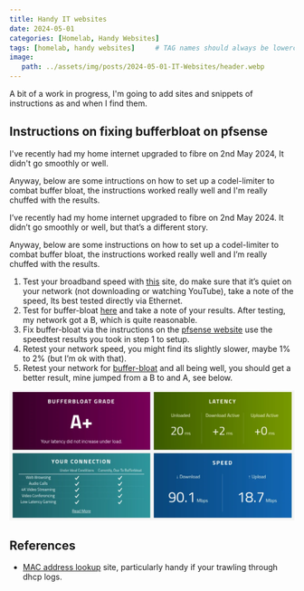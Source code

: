 ```yaml
---
title: Handy IT websites
date: 2024-05-01
categories: [Homelab, Handy Websites]
tags: [homelab, handy websites]     # TAG names should always be lowercase
image:
   path: ../assets/img/posts/2024-05-01-IT-Websites/header.webp
---
```


A bit of a work in progress, I'm going to add sites and snippets of instructions as and when I find them.

## Instructions on fixing bufferbloat on pfsense

I've recently had my home internet upgraded to fibre on 2nd May 2024, It didn't go smoothly or well.

Anyway, below are some intructions on how to set up a codel-limiter to combat buffer bloat, the instructions worked really well and I'm really chuffed with the results.

I’ve recently had my home internet upgraded to fibre on 2nd May 2024. It didn’t go smoothly or well, but that’s a different story.

Anyway, below are some instructions on how to set up a codel-limiter to combat buffer bloat, the instructions worked really well and I’m really chuffed with the results.

1. Test your broadband speed with [this](https://www.speedtest.net/) site, do make sure that it’s quiet on your network (not downloading or watching YouTube), take a note of the speed, Its best tested directly via Ethernet.
2. Test for buffer-bloat [here](https://www.waveform.com/tools/bufferbloat) and take a note of your results. After testing, my network got a B, which is quite reasonable.
3. Fix buffer-bloat via the instructions on the [pfsense website](https://docs.netgate.com/pfsense/en/latest/recipes/codel-limiters.html) use the speedtest results you took in step 1 to setup.
4. Retest your network speed, you might find its slightly slower, maybe 1% to 2% (but I’m ok with that).
5. Retest your network for [buffer-bloat](https://www.waveform.com/tools/bufferbloat) and all being well, you should get a better result, mine jumped from a B to and A, see below.

![Bufferbloat Website](../assets/img/posts/2024-05-01-IT-Websites/Waveform-Bufferbloat-Website.webp)

## References

* [MAC address lookup](https://hwaddress.com/) site, particularly handy if your trawling through dhcp logs.
